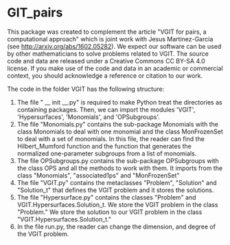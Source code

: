 # GIT_pairs

This package was created to complement the article  "VGIT for pairs, a computational approach" which is joint work with Jesus Martinez-Garcia  (see http://arxiv.org/abs/1602.05282). We expect our software can be used by other mathematicians to solve problems related to VGIT. The source code and data are released under a Creative Commons CC BY-SA 4.0 license. If you make use of the code and data in an academic or commercial context, you should acknowledge a reference or citation to our work.   

The code in the folder VGIT has the following structure:

1. The file " __ init __.py" is required to make Python treat the directories as containing packages. Then, we can import the modules 'VGIT', 'Hypersurfaces', 'Monomials', and 'OPSubgroups'.
2. The file "Monomials.py" contains the sub-package Monomials with the class Monomials to deal with one monomial and the class MonFrozenSet to deal with a set of monomials. In this file, the reader can find the Hilbert_Mumford function and the function that generates the normalized one-parameter subgroups from a list of monomials.
3. The file OPSubgroups.py contains the sub-package OPSubgroups with the class OPS and all the methods to work with them. It imports from the class "Monomials", "associated1ps" and "MonFrozenSet"
4. The file "VGIT.py" contains the metaclasses "Problem", "Solution" and "Solution_t" that defines the VGIT problem and it stores the solutions.
5. The file "Hypersurface.py" contains the classes "Problem" and VGIT.Hypersurfaces.Solution_t.  We store the VGIT problem in the class "Problem." We store the solution to our VGIT problem in the class "VGIT.Hypersurfaces.Solution_t."
6. In the file run.py, the reader can change the dimension, and degree of the VGIT problem.
